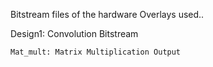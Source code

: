 Bitstream files of the hardware Overlays used..

Design1: Convolution Bitstream
```
Mat_mult: Matrix Multiplication Output
```
